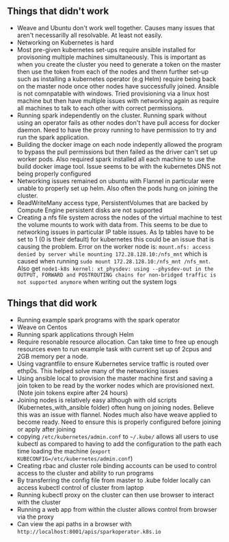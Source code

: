 ## Things that didn't work

* Weave and Ubuntu don't work well together. Causes many issues that aren't necessarilly all resolvable. At least not easily.
* Networking on Kubernetes is hard
* Most pre-given kubernetes set-ups require ansible installed for provisoning multiple machines simultaneously. This is important as when you create the cluster you need to generate a token on the master then use the token from each of the nodes and thenn further set-up such as installing a kubernetes operator (e.g Helm) require being back on the master node once other nodes have successfully joined. Ansible is not comnpatable with windows. Tried provisioning via a linux host machine but then have multiple issues with networking again as require all machines to talk to each other with correct permissions. 
*  Running spark independently on the cluster. Running spark without using an operator fails as other nodes don't have pull access for docker daemon. Need to have the proxy running to have permission to try and run the spark application.
* Building the docker image on each node indepently allowed the program to bypass the pull permissions but then failed as the driver can't set up worker pods. Also required spark installed all each machine to use the build docker image tool. Issue seems to be with the kubernetes DNS not being properly configured
* Networking issues remained on ubuntu with Flannel in particular were unable to properly set up helm. Also often the pods hung on joining the cluster. 
* ReadWriteMany access type, PersistentVolumes that are backed by Compute Engine persistent disks are not supported
* Creating a nfs file system across the nodes of the virtual machine to test the volume mounts to work with data from. This seems to be due to networking issues in particular IP table issues. As Ip tables have to be set to 1 (0 is their default) for kubernetes this could be an issue that is causing the problem. Error on the worker node is: `mount.nfs: access denied by server while mounting 172.28.128.10:/nfs_mnt` which is caused when running `sudo mount 172.28.128.10:/nfs_mnt /nfs_mnt`. Also get  `node1-k8s kernel: xt_physdev: using --physdev-out in the OUTPUT, FORWARD and POSTROUTING chains for non-bridged traffic is not supported anymore` when writing out the system logs


## Things that did work
* Running example spark programs with the spark operator
* Weave on Centos
* Running spark applications through Helm
* Require resonable resource allocation. Can take time to free up enough resources even to run example task with current set up of 2cpus and 2GB memory per a node. 
* Using vagrantfile to ensure Kubernetes service traffic is routed over ethp0s. This helped solve many of the networking issues
* Using ansible local to provision the master machine first and saving a join token to be read by the worker nodes which are provisioned next. (Note join tokens expire after 24 hours)
* Joining nodes is relatively easy although with old scripts (Kubernetes_with_ansible folder) often hung on joining nodes. Believe this was an issue with flannel. Nodes much also have weave applied to become ready. Need to ensure this is properly configured before joining or apply after joining
* copying `/etc/kubernetes/admin.conf` to `~/.kube/` allows all users to use kubectl as compared to having to add the configuration to the path each time loading the machine (`export KUBECONFIG=/etc/kubernetes/admin.conf`)
* Creating rbac and cluster role binding accounts can be used to control access to the cluster and ability to run programs
* By transferring the config file from master to .kube folder locally can access kubectl control of cluster from laptop
* Running kubectl proxy on the cluster can then use browser to interact with the cluster
* Running a web app from within the cluster allows control from browser via the proxy
* Can view the api paths in a browser with `http://localhost:8001/apis/sparkoperator.k8s.io`